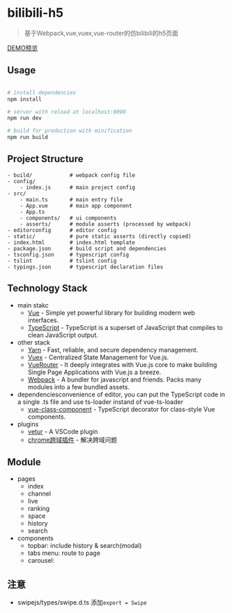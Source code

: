 # bilibili-h5

> 基于Webpack,vue,vuex,vue-router的仿bilibili的h5页面

[DEMO预览](https://linzebin.github.io/bilibili-h5/dist/)

## Usage

```bash

# install dependencies
npm install

# server with reload at localhost:8090
npm run dev

# build for production with minification
npm run build

```

## Project Structure

```
- build/            # webpack config file
- config/
    - index.js      # main project config
- src/
    - main.ts       # main entry file
    - App.vue       # main app component
    - App.ts
    - components/   # ui components
    - asserts/      # module asserts (processed by webpack)
- editorconfig      # editor config
- static/           # pure static asserts (directly copied)
- index.html        # index.html template
- package.json      # build script and dependencies
- tsconfig.json     # typescript config
- tslint            # tslint config
- typings.json      # typescript declaration files
```

## Technology Stack
- main stakc
    - [Vue]() - Simple yet powerful library for building modern web interfaces.
    - [TypeScript]() - TypeScript is a superset of JavaScript that compiles to clean JavaScript output.
- other stack
    - [Yarn]() - Fast, reliable, and secure dependency management.
    - [Vuex]() - Centralized State Management for Vue.js.
    - [VueRouter]() -  It deeply integrates with Vue.js core to make building Single Page Applications with Vue.js a breeze.
    - [Webpack]() - A bundler for javascript and friends. Packs many modules into a few bundled assets.
- dependenciesconvenience of editor, you can put the TypeScript code in a single .ts file and use ts-loader instand of vue-ts-loader
    - [vue-class-component](https://github.com/vuejs/vue-class-component) - TypeScript decorator for class-style Vue components.
- plugins
    - [vetur](https://github.com/octref/vetur) - A VSCode plugin
    - [chrome跨域插件](https://chrome.google.com/webstore/detail/allow-control-allow-origi/nlfbmbojpeacfghkpbjhddihlkkiljb) - 解决跨域问题
    
## Module
- pages
    - index
    - channel
    - live
    - ranking
    - space
    - history
    - search
- components
    - topbar: include history & search(modal)
    - tabs menu: route to page
    - carousel:

## 注意
- swipejs/types/swipe.d.ts 添加`export = Swipe`
